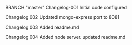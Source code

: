 BRANCH "master" 
Changelog-001
Initial code configured 

Changelog 002
Updated mongo-express port to 8081

Changelog 003
Added readme.md

Changelog 004
Added node server. updated readme.md
